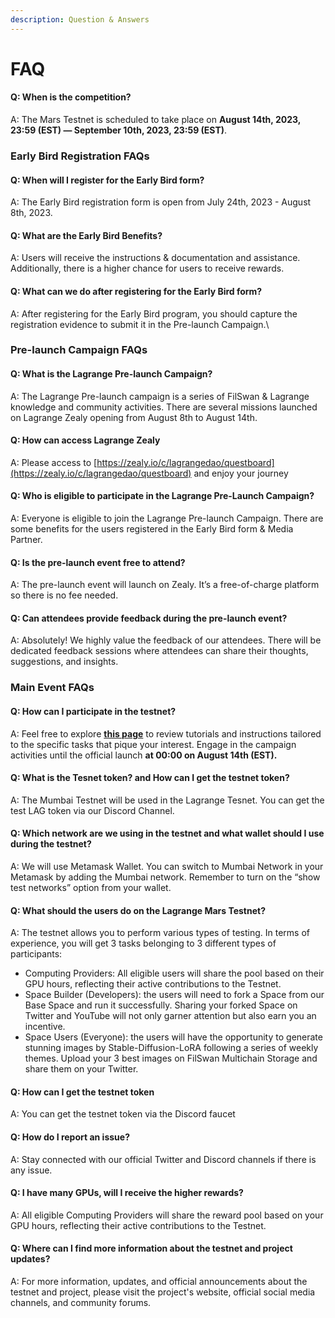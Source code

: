 ```yaml
---
description: Question & Answers
---
```


# FAQ

#### Q: When is the competition?

A: The Mars Testnet is scheduled to take place on **August 14th, 2023, 23:59 (EST) — September 10th, 2023, 23:59 (EST)**.

### Early Bird Registration FAQs

#### Q: When will I register for the Early Bird form?

A: The Early Bird registration form is open from July 24th, 2023 - August 8th, 2023.

#### Q: What are the Early Bird Benefits?

A: Users will receive the instructions & documentation and assistance. Additionally, there is a higher chance for users to receive rewards.

#### Q: What can we do after registering for the Early Bird form?

A: After registering for the Early Bird program, you should capture the registration evidence to submit it in the Pre-launch Campaign.\


### Pre-launch Campaign FAQs

#### Q: What is the Lagrange Pre-launch Campaign?

A: The Lagrange Pre-launch campaign is a series of FilSwan & Lagrange knowledge and community activities. There are several missions launched on Lagrange Zealy opening from August 8th to August 14th.

#### Q: How can access Lagrange Zealy&#x20;

A: Please access to [https://zealy.io/c/lagrangedao/questboard](https://zealy.io/c/lagrangedao/questboard) and enjoy your journey

#### Q: Who is eligible to participate in the Lagrange Pre-Launch Campaign?

A: Everyone is eligible to join the Lagrange Pre-launch Campaign. There are some benefits for the users registered in the Early Bird form & Media Partner.&#x20;

#### Q: Is the pre-launch event free to attend?

A: The pre-launch event will launch on Zealy. It’s a free-of-charge platform so there is no fee needed.

#### Q: Can attendees provide feedback during the pre-launch event?

A: Absolutely! We highly value the feedback of our attendees. There will be dedicated feedback sessions where attendees can share their thoughts, suggestions, and insights.

### Main Event FAQs

#### Q: How can I participate in the testnet?

A:  Feel free to explore [**this page**](https://mars-testnet.lagrangedao.org/) to review tutorials and instructions tailored to the specific tasks that pique your interest. Engage in the campaign activities until the official launch **at 00:00 on August 14th (EST).**

#### Q: What is the Tesnet token? and How can I get the testnet token?

A: The Mumbai Testnet will be used in the Lagrange Tesnet. You can get the test LAG token  via our Discord Channel.

#### Q: Which network are we using in the testnet and what wallet should I use during the testnet?

A: We will use Metamask Wallet. You can switch to Mumbai Network in your Metamask by adding the Mumbai network. Remember to turn on the “show test networks” option from your wallet. &#x20;

#### Q: What should the users do on the Lagrange Mars Testnet?

A: The testnet allows you to perform various types of testing. In terms of experience, you will get 3 tasks belonging to 3 different types of participants:&#x20;

* Computing Providers: All eligible users will share the pool based on their GPU hours, reflecting their active contributions to the Testnet.
* Space Builder (Developers): the users will need to fork a Space from our Base Space and run it successfully. Sharing your forked Space on Twitter and YouTube will not only garner attention but also earn you an incentive.
* Space Users (Everyone): the users will have the opportunity to generate stunning images by Stable-Diffusion-LoRA following a series of weekly themes. Upload your 3 best images on FilSwan Multichain Storage and share them on your Twitter.&#x20;

#### Q: How can I get the testnet token

A: You can get the testnet token via the Discord faucet&#x20;

#### Q: How do I report an issue?

A: Stay connected with our official Twitter and Discord channels if there is any issue.

#### Q: I have many GPUs, will I receive the higher rewards?

A: All eligible Computing Providers will share the reward pool based on your GPU hours, reflecting their active contributions to the Testnet.

#### Q: Where can I find more information about the testnet and project updates?

A: For more information, updates, and official announcements about the testnet and project, please visit the project's website, official social media channels, and community forums.

